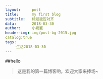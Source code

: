 ```yaml
---
layout:     post
title:      my first blog
subtitle:   标题能否对齐
data:       2018-03-30
author:     小螃蟹
header-img: img/post-bg-2015.jpg
catalog:true
tags:
    -生活2018-03-30
---
```

##hello
>这是我的第一篇博客哟，欢迎大家来捧场~
